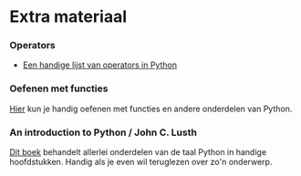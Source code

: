 # Extra materiaal

### Operators

* [Een handige lijst van operators in Python][1]

### Oefenen met functies

[Hier][3] kun je handig oefenen met functies en andere onderdelen van Python.

### An introduction to Python / John C. Lusth

[Dit boek][2] behandelt allerlei onderdelen van de taal Python in handige hoofdstukken. Handig als je even wil teruglezen over zo'n onderwerp.

[1]: http://www.tutorialspoint.com/python/python_basic_operators.htm
[2]: http://beastie.cs.ua.edu/cs150/book/index.html
[3]: http://cscircles.cemc.uwaterloo.ca/2-functions/
